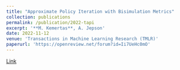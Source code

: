 ```yaml
---
title: "Approximate Policy Iteration with Bisimulation Metrics"
collection: publications
permalink: /publication/2022-tapi
excerpt: '**M. Kemertas**, A. Jepson'
date: 2022-11-12
venue: 'Transactions in Machine Learning Research (TMLR)'
paperurl: 'https://openreview.net/forum?id=Ii7UeHc0mO'
---
```

[Link](https://openreview.net/forum?id=Ii7UeHc0mO)
